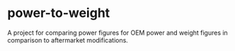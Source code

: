 # power-to-weight
A project for comparing power figures for OEM power and weight figures in comparison to aftermarket modifications.
